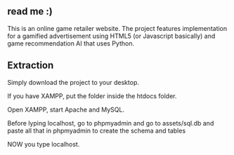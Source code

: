 ## read me :)
This is an online game retailer website.
The project features implementation for a gamified advertisement using HTML5 (or Javascript basically) and game recommendation AI that uses Python.

## Extraction
Simply download the project to your desktop.

If you have XAMPP, put the folder inside the htdocs folder.

Open XAMPP, start Apache and MySQL.

Before lyping localhost, go to phpmyadmin and go to assets/sql.db and paste all that in phpmyadmin to create the schema and tables

NOW you type localhost.
